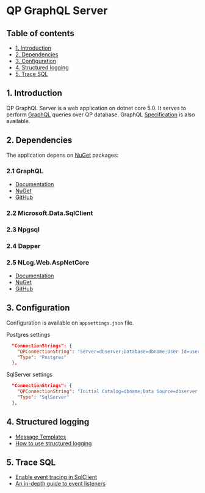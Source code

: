 # QP GraphQL Server

## Table of contents
* [1. Introduction](#introduction)
* [2. Dependencies](#dependencies)
* [3. Configuration](#configuration)
* [4. Structured logging](#structuredlogging)
* [5. Trace SQL](#tracesql)

## 1. Introduction <a name="introduction"></a>

QP GraphQL Server is a web application on dotnet core 5.0. It serves to perform [GraphQL](https://graphql.org/learn/) queries over QP database. GraphQL [Specification](https://github.com/graphql/graphql-spec) is also available.

## 2. Dependencies <a name="dependencies"></a>
The application depens on [NuGet](https://www.nuget.org/) packages:

### 2.1 GraphQL

* [Documentation](https://graphql-dotnet.github.io/docs/getting-started/introduction)
* [NuGet](https://www.nuget.org/packages/GraphQL/)
* [GitHub](https://github.com/graphql-dotnet/graphql-dotnet)

### 2.2 Microsoft.Data.SqlClient

### 2.3 Npgsql

### 2.4 Dapper

### 2.5 NLog.Web.AspNetCore

* [Documentation](https://github.com/NLog/NLog/wiki/Getting-started-with-ASP.NET-Core-5)
* [NuGet](https://www.nuget.org/packages/NLog.Web.AspNetCore/)
* [GitHub](https://github.com/NLog/NLog.Web)


## 3. Configuration <a name="configuration"></a>
Configuration is available on `appsettings.json` file.

Postgres settings
```json
  "ConnectionStrings": {
    "QPConnectionString": "Server=dbserver;Database=dbname;User Id=user;Password=password",
    "Type": "Postgres"
  },
```

SqlServer settings
```json
  "ConnectionStrings": {
    "QPConnectionString": "Initial Catalog=dbname;Data Source=dbserver;User ID=user;Password=password",
    "Type": "SqlServer"
  },
```

## 4. Structured logging <a name="structuredlogging"></a>
 * [Message Templates](https://messagetemplates.org/)
 * [How to use structured logging](https://github.com/NLog/NLog/wiki/How-to-use-structured-logging)

## 5. Trace SQL <a name="tracesql"></a>
 * [Enable event tracing in SqlClient](https://docs.microsoft.com/en-us/sql/connect/ado-net/enable-eventsource-tracing?view=sql-server-ver15)
 * [An in-depth guide to event listeners](https://www.audero.it/blog/2018/04/18/in-depth-guide-event-listeners/)

